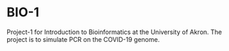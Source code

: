 # BIO-1
Project-1 for Introduction to Bioinformatics at the University of Akron. The project is to simulate PCR on the COVID-19 genome.
